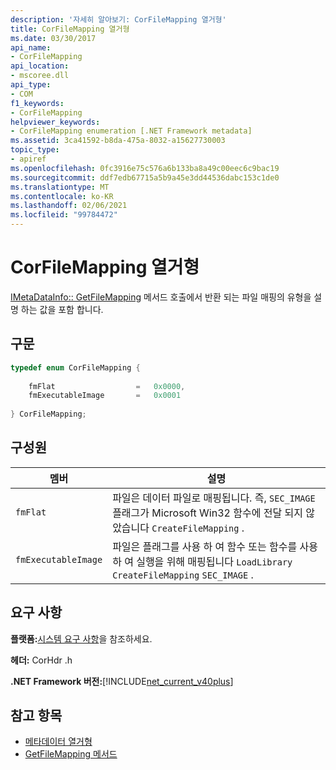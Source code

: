 ```yaml
---
description: '자세히 알아보기: CorFileMapping 열거형'
title: CorFileMapping 열거형
ms.date: 03/30/2017
api_name:
- CorFileMapping
api_location:
- mscoree.dll
api_type:
- COM
f1_keywords:
- CorFileMapping
helpviewer_keywords:
- CorFileMapping enumeration [.NET Framework metadata]
ms.assetid: 3ca41592-b8da-475a-8032-a15627730003
topic_type:
- apiref
ms.openlocfilehash: 0fc3916e75c576a6b133ba8a49c00eec6c9bac19
ms.sourcegitcommit: ddf7edb67715a5b9a45e3dd44536dabc153c1de0
ms.translationtype: MT
ms.contentlocale: ko-KR
ms.lasthandoff: 02/06/2021
ms.locfileid: "99784472"
---
```

# <a name="corfilemapping-enumeration"></a>CorFileMapping 열거형

[IMetaDataInfo:: GetFileMapping](imetadatainfo-getfilemapping-method.md) 메서드 호출에서 반환 되는 파일 매핑의 유형을 설명 하는 값을 포함 합니다.  
  
## <a name="syntax"></a>구문  
  
```cpp  
typedef enum CorFileMapping {  
  
    fmFlat                  =   0x0000,  
    fmExecutableImage       =   0x0001  
  
} CorFileMapping;  
```  
  
## <a name="members"></a>구성원  
  
|멤버|설명|  
|------------|-----------------|  
|`fmFlat`|파일은 데이터 파일로 매핑됩니다. 즉, `SEC_IMAGE` 플래그가 Microsoft Win32 함수에 전달 되지 않았습니다 `CreateFileMapping` .|  
|`fmExecutableImage`|파일은 플래그를 사용 하 여 함수 또는 함수를 사용 하 여 실행을 위해 매핑됩니다 `LoadLibrary` `CreateFileMapping` `SEC_IMAGE` .|  
  
## <a name="requirements"></a>요구 사항  

 **플랫폼:**[시스템 요구 사항](../../get-started/system-requirements.md)을 참조하세요.  
  
 **헤더:** CorHdr .h  
  
 **.NET Framework 버전:**[!INCLUDE[net_current_v40plus](../../../../includes/net-current-v40plus-md.md)]  
  
## <a name="see-also"></a>참고 항목

- [메타데이터 열거형](metadata-enumerations.md)
- [GetFileMapping 메서드](imetadatainfo-getfilemapping-method.md)
